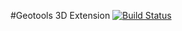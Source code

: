 
#Geotools 3D Extension [![Build Status](https://travis-ci.org/STEMLab/geotools-3d-extension.svg?branch=master)](https://travis-ci.org/STEMLab/geotools-3d-extension)
